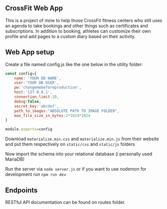 ## CrossFit Web App
This is a project of mine to help those CrossFit fitness centers who still uses an agenda to take bookings and other things such as certificates and subscriptions.
In addition to booking, athletes can customize their own profile and add pages to a custom diary based on their activity.

## Web App setup
Create a file named config.js like the one below in the utility folder:
```js
const config={
	name: 'YOUR DB NAME',
	user:'YOUR DB USER',
	pw:'changemebeforeproduction',
	host:'127.0.0.1',
	connection_limit:10,
	debug:false,
	secret_key:'abcdef',
	path_to_images:"ABSOLUTE PATH TO IMAGE FOLDER",
	max_file_size_in_bytes:2*1024*1024
}

module.exports=config
```

Download `materialize.min.css` and `materialize.min.js` from their website and put them respectively on `static/css` and `static/js` folders

Now import the schema into your relational database (i personally used MariaDB)

Run the server via `node server.js` or if you want to use nodemon for development run `npm run dev`

## Endpoints
RESTful API documentation can be found on routes folder.
